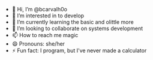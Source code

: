 - 👋 Hi, I’m @bcarvalh0o
- 👀 I’m interested in to develop
- 🌱 I’m currently learning the basic and olittle more
- 💞️ I’m looking to collaborate on systems development
- 📫 How to reach me magic
- 😄 Pronouns: she/her
- ⚡ Fun fact: I program, but I've never made a calculator

<!---
bcarvalh0o/bcarvalh0o is a ✨ special ✨ repository because its `README.md` (this file) appears on your GitHub profile.
You can click the Preview link to take a look at your changes.
--->
